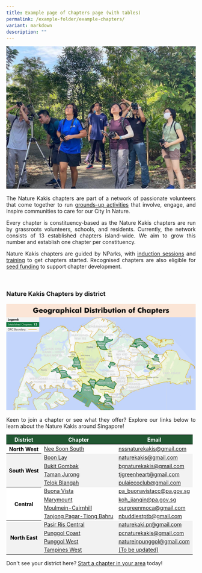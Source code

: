 ```yaml
---
title: Example page of Chapters page (with tables)
permalink: /example-folder/example-chapters/
variant: markdown
description: ""
---
```

<style>
th {
	background-color: #215732;
		color: white !important;
	}

th.districtodd {
	background-color: white;
	color: black !important;
	}

th.districteven {
	background-color: #f2f2f2;
	color: black !important;
	}

td.districteven {
	background-color: #f2f2f2;
	}
	
tr:hover{
	background-color: #7A9A0180;
	font-weight:600;
	}

tr:hover > td.districteven {
	background-color: #7A9A0120;
	}
	
tr:hover a {
		color: black !important;
	}
	
a[target="_blank"]:after {
	content:none;
	margin: 0 3px 0 5px;
	}
</style>

<section>
	<img src="/images/BioD%20&amp;%20wildlife/BioDandWildlife__2__Resized.jpg">
	<p align="justify">The Nature Kakis chapters are part of a network of passionate volunteers that come together to run <a rel="noopener noreferrer" target="_blank" href="/join-our-activities/">grounds-up activities</a> that involve, engage, and inspire communities to care for our City In Nature.</p> 
	<p align="justify">Every chapter is constituency-based as the Nature Kakis chapters are run by grassroots volunteers, schools, and residents. Currently, the network consists of 13 established chapters island-wide. We aim to grow this number and establish one chapter per constituency.</p>
	<p align="justify">Nature Kakis chapters are guided by NParks, with <a rel="noopener noreferrer" target="_blank" href="">induction sessions</a> and <a rel="noopener noreferrer" target="_blank" href="">training</a> to get chapters started. Recognised chapters are also eligible for <a rel="noopener noreferrer" target="_blank" href="/seed-fund/about/">seed funding</a> to support chapter development.</p>
	<br>
</section>

<section>
<h3>Nature Kakis Chapters by district</h3>
	<img src="/images/Maps/nk%20map%20new.PNG">
	<p align="justify">Keen to join a chapter or see what they offer? Explore our links below to learn about the Nature Kakis around Singapore!</p>

<table>
	<thead>
		<tr>
			<th>District</th>
			<th>Chapter</th>
			<th>Email</th>
		</tr>
	</thead>
	<tbody>
		<tr>
			<th class="districtodd" rowspan="1">North West</th>
			<td><a rel="noopener noreferrer" target="_blank" href="/all/get-to-know-the-chapters/nee-soon-south/">Nee Soon South</a></td>
			<td><a href="mailto:nssnaturekakis@gmail.com">nssnaturekakis@gmail.com</a></td>
		</tr>
		<tr class="districteven">
			<th class="districteven" rowspan="4">South West</th>
			<td class="districteven"><a rel="noopener noreferrer" target="_blank" href="/all/get-to-know-the-chapters/boon-lay/">Boon Lay</a></td>
			<td class="districteven"><a href="mailto:naturekakis@gmail.com">naturekakis@gmail.com</a></td>
		</tr>
		<tr>
			<td class="districteven"><a rel="noopener noreferrer" target="_blank" href="/all/get-to-know-the-chapters/bukit-gombak/">Bukit Gombak</a></td>
			<td class="districteven"><a href="mailto:bgnaturekakis@gmail.com">bgnaturekakis@gmail.com</a></td>
		</tr>
		<tr>
			<td class="districteven"><a rel="noopener noreferrer" target="_blank" href="/all/get-to-know-the-chapters/taman-jurong/">Taman Jurong</a></td>
			<td class="districteven"><a href="mailto:tjgreenheart@gmail.com">tjgreenheart@gmail.com</a></td>
		</tr>
		<tr>
			<td class="districteven"><a rel="noopener noreferrer" target="_blank" href="/all/get-to-know-the-chapters/telok-blangah/">Telok Blangah</a></td>
			<td class="districteven"><a href="mailto:pulaiecoclub@gmail.com">pulaiecoclub@gmail.com</a></td>
		</tr>
		<tr>
			<th class="districtodd" rowspan="4">Central</th>
			<td><a rel="noopener noreferrer" target="_blank" href="/all/get-to-know-the-chapters/buona-vista/">Buona Vista</a></td>
			<td><a href="mailto:pa_buonavistacc@pa.gov.sg">pa_buonavistacc@pa.gov.sg</a></td>
		</tr>
		<tr>
			<td><a rel="noopener noreferrer" target="_blank" href="/all/get-to-know-the-chapters/marymount/">Marymount</a></td>
			<td><a href="mailto:koh_jianqin@pa.gov.sg">koh_jianqin@pa.gov.sg</a></td>
		</tr>
		<tr>
			<td><a rel="noopener noreferrer" target="_blank" href="/all/get-to-know-the-chapters/moulmein-cainhill/">Moulmein-Cairnhill</a></td>
			<td><a href="mailto:ourgreenmoca@gmail.com">ourgreenmoca@gmail.com</a></td>
		</tr>
		<tr>
			<td><a rel="noopener noreferrer" target="_blank" href="/all/get-to-know-the-chapters/tanjong-pagar-tiong-bahru/">Tanjong Pagar-Tiong Bahru</a></td>
			<td><a href="mailto:nbuddiestptb@gmail.com">nbuddiestptb@gmail.com</a></td>
		</tr>
		<tr>
			<th class="districteven" rowspan="4">North East</th>
			<td class="districteven"><a rel="noopener noreferrer" target="_blank" href="/all/get-to-know-the-chapters/pasir-ris-central/">Pasir Ris Central</a></td>
			<td class="districteven"><a href="mailto:naturekaki.pr@gmail.com">naturekaki.pr@gmail.com</a></td>
		</tr>
		<tr>
			<td class="districteven"><a rel="noopener noreferrer" target="_blank" href="/all/get-to-know-the-chapters/punggol-coast/">Punggol Coast</a></td>
			<td class="districteven"><a href="mailto:pcnaturekakis@gmail.com">pcnaturekakis@gmail.com</a></td>
		</tr>
		<tr>
			<td class="districteven"><a rel="noopener noreferrer" target="_blank" href="/all/get-to-know-the-chapters/punggol-west/">Punggol West</a></td>
			<td class="districteven"><a href="mailto:natureinpunggol@gmail.com">natureinpunggol@gmail.com</a></td>
		</tr>
		<tr>
			<td class="districteven"><a rel="noopener noreferrer" target="_blank" href="/all/get-to-know-the-chapters/tampines-west/">Tampines West</a></td>
			<td class="districteven"><a href="mailto:[To be updated]">[To be updated]</a></td>
		</tr>
	</tbody>
</table>

<p align="justify">Don't see your district here? <a rel="noopener noreferrer" target="_blank" href="/nature-kakis-network/chapters/starting-a-chapter/">Start a chapter in your area</a> today!</p>
</section>